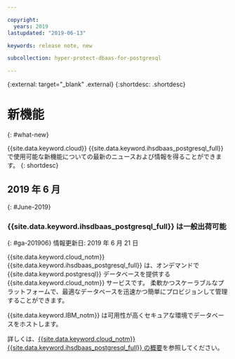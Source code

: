 ```yaml
---

copyright:
  years: 2019
lastupdated: "2019-06-13"

keywords: release note, new

subcollection: hyper-protect-dbaas-for-postgresql

---
```


{:external: target="_blank" .external}
{:shortdesc: .shortdesc}


# 新機能
{: #what-new}

{{site.data.keyword.cloud}} {{site.data.keyword.ihsdbaas_postgresql_full}} で使用可能な新機能についての最新のニュースおよび情報を得ることができます。
{: shortdesc}

## 2019 年 6 月
{: #June-2019}

### {{site.data.keyword.ihsdbaas_postgresql_full}} は一般出荷可能
{: #ga-201906}
情報更新日: 2019 年 6 月 21 日

{{site.data.keyword.cloud_notm}} {{site.data.keyword.ihsdbaas_postgresql_full}} は、オンデマンドで {{site.data.keyword.postgresql}} データベースを提供する {{site.data.keyword.cloud_notm}} サービスです。
柔軟かつスケーラブルなプラットフォームで、最適なデータベースを迅速かつ簡単にプロビジョンして管理することができます。


{{site.data.keyword.IBM_notm}} は可用性が高くセキュアな環境でデータベースをホストします。

詳しくは、[{{site.data.keyword.cloud_notm}} {{site.data.keyword.ihsdbaas_postgresql_full}} の概要](/docs/services/hyper-protect-dbaas-for-postgresql?topic=hyper-protect-dbaas-for-postgresql-gettingstarted)を参照してください。
